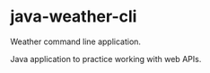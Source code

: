 # java-weather-cli
Weather command line application.

Java application to practice working with web APIs.

